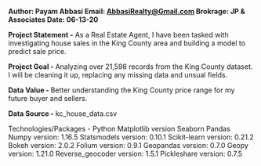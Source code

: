 <b>Author: Payam Abbasi
Email: AbbasiRealty@Gmail.com
Brokrage: JP & Associates
Date: 06-13-20

Project Statement -</b> As a Real Estate Agent, I have been tasked with investigating house sales in the King County area and building a model to predict sale price. 

<b>Project Goal - </b> Analyzing over 21,598 records from the King County dataset. I will be cleaning it up, replacing any missing data and unsual fields.  

<b>Data Value - </b> Better understanding the King County price range for my future buyer and sellers. 

<b>Data Source - </b> kc_house_data.csv 

Technologies/Packages -
Python
Matplotlib version
Seaborn
Pandas
Numpy version: 1.16.5
Statsmodels version: 0.10.1
Scikit-learn version: 0.21.2
Bokeh version: 2.0.2
Folium version: 0.9.1
Geopandas version: 0.7.0
Geopy version: 1.21.0
Reverse_geocoder version: 1.5.1
Pickleshare version: 0.7.5
